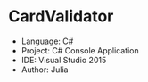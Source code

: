 # CardValidator
- Language: C#
- Project: C# Console Application
- IDE: Visual Studio 2015
- Author: Julia
